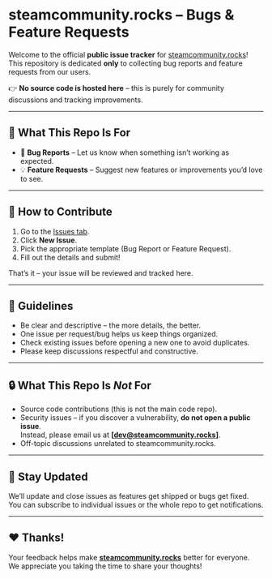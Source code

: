# steamcommunity.rocks – Bugs & Feature Requests

Welcome to the official **public issue tracker** for [steamcommunity.rocks](https://steamcommunity.rocks)!  
This repository is dedicated **only** to collecting bug reports and feature requests from our users.  

👉 **No source code is hosted here** – this is purely for community discussions and tracking improvements.

---

## 📌 What This Repo Is For
- 🐞 **Bug Reports** – Let us know when something isn’t working as expected.
- 💡 **Feature Requests** – Suggest new features or improvements you’d love to see.

---

## 🚀 How to Contribute
1. Go to the [Issues tab](../../issues).
2. Click **New Issue**.
3. Pick the appropriate template (Bug Report or Feature Request).
4. Fill out the details and submit!

That’s it – your issue will be reviewed and tracked here.

---

## 📝 Guidelines
- Be clear and descriptive – the more details, the better.
- One issue per request/bug helps us keep things organized.
- Check existing issues before opening a new one to avoid duplicates.
- Please keep discussions respectful and constructive.

---

## 🔒 What This Repo Is *Not* For
- Source code contributions (this is not the main code repo).
- Security issues – if you discover a vulnerability, **do not open a public issue**.  
  Instead, please email us at **[dev@steamcommunity.rocks]**.
- Off-topic discussions unrelated to steamcommunity.rocks.

---

## 📢 Stay Updated
We’ll update and close issues as features get shipped or bugs get fixed.  
You can subscribe to individual issues or the whole repo to get notifications.

---

## ❤️ Thanks!
Your feedback helps make **[steamcommunity.rocks](https://steamcommunity.rocks)** better for everyone.  
We appreciate you taking the time to share your thoughts!
